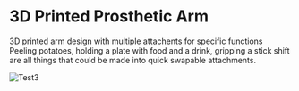 # 3D Printed Prosthetic Arm
3D printed arm design with multiple attachents for specific functions
Peeling potatoes, holding a plate with food and a drink, gripping a stick shift are all things that could be made into quick swapable attachments.


![Test3](https://user-images.githubusercontent.com/38539349/151814879-ba87e43d-9ba4-4959-b9b8-321bfad8d139.jpg)
